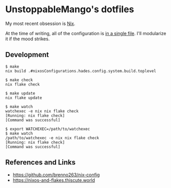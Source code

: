 # UnstoppableMango's dotfiles

My most recent obsession is [Nix](https://nixos.org).

At the time of writing, all of the configuration is [in a single file](./hosts/hades/configuration.nix).
I'll modularize it if the mood strikes.

## Development

```shell
$ make
nix build .#nixosConfigurations.hades.config.system.build.toplevel
```

```shell
$ make check
nix flake check
```

```shell
$ make update
nix flake update
```

```shell
$ make watch
watchexec -e nix nix flake check
[Running: nix flake check]
[Command was successful]
```

```shell
$ export WATCHEXEC=/path/to/watchexec
$ make watch
/path/to/watchexec -e nix nix flake check
[Running: nix flake check]
[Command was successful]
```

## References and Links

- <https://github.com/brenno263/nix-config>
- <https://nixos-and-flakes.thiscute.world>
